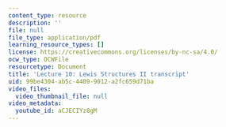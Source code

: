 ```yaml
---
content_type: resource
description: ''
file: null
file_type: application/pdf
learning_resource_types: []
license: https://creativecommons.org/licenses/by-nc-sa/4.0/
ocw_type: OCWFile
resourcetype: Document
title: 'Lecture 10: Lewis Structures II transcript'
uid: 99be4304-ab5c-4409-9012-a2fc659d71ba
video_files:
  video_thumbnail_file: null
video_metadata:
  youtube_id: aCJECIYz8gM
---
```

